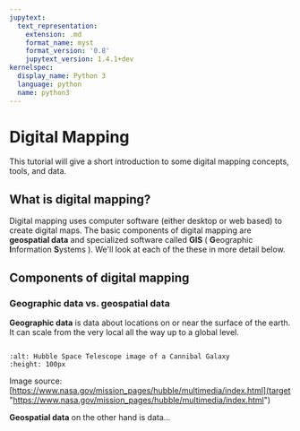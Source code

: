 ```yaml
---
jupytext:
  text_representation:
    extension: .md
    format_name: myst
    format_version: '0.8'
    jupytext_version: 1.4.1+dev
kernelspec:
  display_name: Python 3
  language: python
  name: python3
---
```


# Digital Mapping

This tutorial will give a short introduction to some digital mapping concepts, tools, and data.

## What is digital mapping?

Digital mapping uses computer software (either desktop or web based) to create digital maps. The basic components of digital mapping are **geospatial data** and specialized software called **GIS** ( **G**eographic **I**nformation **S**ystems ). We'll look at each of the these in more detail below.

## Components of digital mapping

### Geographic data vs. geospatial data

**Geographic data** is data about locations on or near the surface of the earth. It can scale from the very local all the way up to a global level.
```{note} Because geographic data only includes data on or near the surface of the earth it does not include data about outer space or other planets!
```
```{image} ../images/potw2013a.jpg
:alt: Hubble Space Telescope image of a Cannibal Galaxy
:height: 100px
```
Image source: [https://www.nasa.gov/mission_pages/hubble/multimedia/index.html](target "https://www.nasa.gov/mission_pages/hubble/multimedia/index.html")

**Geospatial data** on the other hand is data...